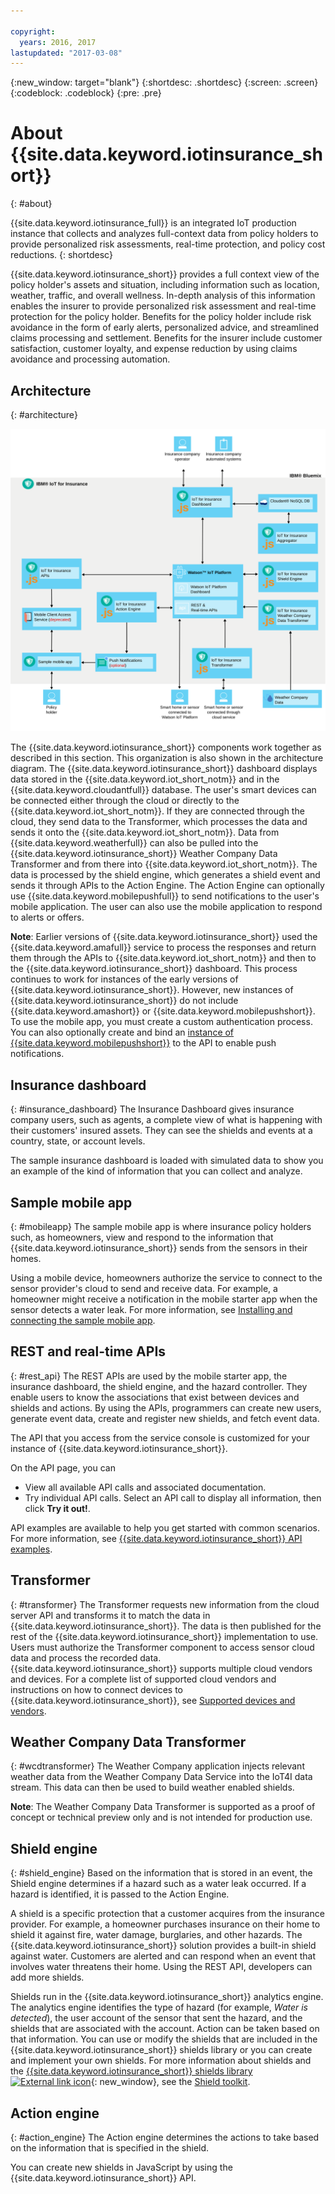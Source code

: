 ```yaml
---

copyright:
  years: 2016, 2017
lastupdated: "2017-03-08"
---
```


<!-- Common attributes used in the template are defined as follows: -->
{:new_window: target="blank"}
{:shortdesc: .shortdesc}
{:screen: .screen}
{:codeblock: .codeblock}
{:pre: .pre}

# About {{site.data.keyword.iotinsurance_short}}
{: #about}

{{site.data.keyword.iotinsurance_full}} is an integrated IoT production instance that collects and analyzes full-context data from policy holders to provide personalized risk assessments, real-time protection, and policy cost reductions.
{: shortdesc}

{{site.data.keyword.iotinsurance_short}} provides a full context view of the policy holder's assets and situation, including information such as location, weather, traffic, and overall wellness. In-depth analysis of this information enables the insurer to provide personalized risk assessment and real-time protection for the policy holder. Benefits for the policy holder include risk avoidance in the form of early alerts, personalized advice, and streamlined claims processing and settlement. Benefits for the insurer include customer satisfaction, customer loyalty, and expense reduction by using claims avoidance and processing automation.

## Architecture
{: #architecture}

![{{site.data.keyword.iotinsurance_short}} Architecture. This diagram is described in the main body of the topic.](images/IoT4I_architecture.svg "{{site.data.keyword.iotinsurance_short}} architecture")

The {{site.data.keyword.iotinsurance_short}} components work together as described in this section. This organization is also shown in the architecture diagram. The {{site.data.keyword.iotinsurance_short}} dashboard displays data stored in the {{site.data.keyword.iot_short_notm}} and in the {{site.data.keyword.cloudantfull}} database. The user's smart devices can be connected either through the cloud or directly to the {{site.data.keyword.iot_short_notm}}. If they are connected through the cloud, they send data to the Transformer, which processes the data and sends it onto the {{site.data.keyword.iot_short_notm}}. Data from {{site.data.keyword.weatherfull}} can also be pulled into the {{site.data.keyword.iotinsurance_short}} Weather Company Data Transformer and from there into {{site.data.keyword.iot_short_notm}}. The data is processed by the shield engine, which generates a shield event and sends it through APIs to the Action Engine. The Action Engine can optionally use {{site.data.keyword.mobilepushfull}} to send notifications to the user's mobile application. The user can also use the mobile application to respond to alerts or offers.

**Note**: Earlier versions of {{site.data.keyword.iotinsurance_short}} used the {{site.data.keyword.amafull}} service to process the responses and return them through the APIs to {{site.data.keyword.iot_short_notm}} and then to the {{site.data.keyword.iotinsurance_short}} dashboard. This process continues to work for  instances of the early versions of {{site.data.keyword.iotinsurance_short}}. However, new instances of {{site.data.keyword.iotinsurance_short}} do not include {{site.data.keyword.amashort}} or {{site.data.keyword.mobilepushshort}}. To use the mobile app, you must create a custom authentication process. You can also optionally create and bind an [instance of {{site.data.keyword.mobilepushshort}}](../mobilepush/index.html) to the API to enable push notifications.

## Insurance dashboard
{: #insurance_dashboard}
The Insurance Dashboard gives insurance company users, such as agents, a complete view of what is happening with their customers' insured assets. They can see the shields and events at a country, state, or account levels.

The sample insurance dashboard is loaded with simulated data to show you an example of the kind of information that you can collect and analyze.

## Sample mobile app
{: #mobileapp}
The sample mobile app is where insurance policy holders such, as homeowners, view and respond to the information that {{site.data.keyword.iotinsurance_short}} sends from the sensors in their homes.

Using a mobile device, homeowners authorize the service to connect to the sensor provider's cloud to send and receive data. For example, a homeowner might receive a notification in the mobile starter app when the sensor detects a water leak. For more information, see [Installing and connecting the sample mobile app](iotinsurance_mobile_app.html).

## REST and real-time APIs
{: #rest_api}
The REST APIs are used by the mobile starter app, the insurance dashboard, the shield engine, and the hazard controller. They  enable users to know the associations that exist between devices and shields and actions. By using the APIs, programmers can create new users, generate event data, create and register new shields, and fetch event data.

The API that you access from the service console is customized for your instance of  {{site.data.keyword.iotinsurance_short}}.

On the API page, you can  
  - View all available API calls and associated documentation.
  - Try individual API calls.  Select an API call to display all information, then click **Try it out!**.

API examples are available to help you get started with common scenarios. For more information, see [{{site.data.keyword.iotinsurance_short}} API examples](https://github.com/IBM-Bluemix/iot4i-api-examples-nodejs).


## Transformer
{: #transformer}
The Transformer requests new information from the cloud server API and transforms it to match the data in {{site.data.keyword.iotinsurance_short}}. The data is then published for the rest of the {{site.data.keyword.iotinsurance_short}} implementation to use. Users must authorize the Transformer component to access sensor cloud data and process the recorded data. {{site.data.keyword.iotinsurance_short}} supports multiple cloud vendors and devices. For a complete list of supported cloud vendors and instructions on how to connect devices to {{site.data.keyword.iotinsurance_short}}, see [Supported devices and vendors](iotinsurance_supporteddevices.html).

## Weather Company Data Transformer
{: #wcdtransformer}
The Weather Company application injects relevant  weather data from the Weather Company Data Service into the IoT4I data stream. This data can  then be used to build weather enabled shields.

**Note**: The Weather Company Data Transformer is supported as a proof of concept or technical preview only and is not intended for production use.

## Shield engine
{: #shield_engine}
Based on the information that is stored in an event, the Shield engine determines if a hazard such as a water leak occurred. If a hazard is identified, it is passed to the Action Engine.

A shield is a specific protection that a customer acquires from the insurance provider. For example, a homeowner purchases insurance on their home to shield it against fire, water damage, burglaries, and other hazards. The {{site.data.keyword.iotinsurance_short}} solution provides a built-in shield against water. Customers are alerted and can respond when an event that involves water threatens their home. Using the REST API, developers can add more shields.  

Shields run in the {{site.data.keyword.iotinsurance_short}} analytics engine. The analytics engine identifies the type of hazard (for example, *Water is detected*), the user account of the sensor that sent the hazard, and the shields that are associated with the account. Action can be taken based on that information. You can use or modify the shields that are included in the {{site.data.keyword.iotinsurance_short}} shields library or you can create and implement your own shields. For more information about shields and the [{{site.data.keyword.iotinsurance_short}} shields library ![External link icon](../../icons/launch-glyph.svg)](https://github.com/ibm-watson-iot/ioti-shields){: new_window}, see the [Shield toolkit](iotinsurance_shield_toolkit.html).

## Action engine
{: #action_engine}
The Action engine determines the actions to take based on the information that is specified in the shield.

You can create new shields in JavaScript by using the {{site.data.keyword.iotinsurance_short}} API.
